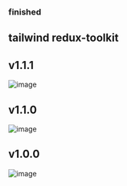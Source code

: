 ### finished
## tailwind redux-toolkit

## v1.1.1
![image](https://user-images.githubusercontent.com/74815003/195105675-9a7cbe75-1564-4c93-8f6e-bc92215e2755.png)

## v1.1.0
![image](https://user-images.githubusercontent.com/74815003/194965855-88ffe4b6-ff77-49c4-a25c-d0aa7bd515ab.png)

## v1.0.0
![image](https://user-images.githubusercontent.com/74815003/194534769-f8a652d6-cb74-4548-9fa2-df1dab3b3ea0.png)
